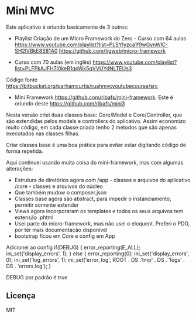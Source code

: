 # Mini MVC

Este aplicativo é oriundo basicamente de 3 outros:
- Playlist Criação de um Micro Framework do Zero - Curso com 64 aulas
https://www.youtube.com/playlist?list=PLSYIyzca1f9wGynWlC-SH2lVBkE8S81A0
https://github.com/tjgweb/micro-framework

- Curso com 70 aulas (em inglês)
https://www.youtube.com/playlist?list=PLFPkAJFH7I0keB1qpWk5qVVUYdNLTEUs3

Código fonte
https://bitbucket.org/parhamcurtis/ruahmvcyoutubecourse/src

- Mini Framework
https://github.com/ribafs/mini-framework. Este é oriundo deste https://github.com/ribafs/mini3

Nesta versão criei duas classes base: Core/Model e Core/Controller, que são extendidas pelos models e controllers do aplicativo.
Assim economizo muito código, em cada classe criada tenho 2 métodos que são apenas executados nas classes filhas.

Criar classes base é uma boa prática para evitar estar digitando código de forma repetida.

Aqui continuei usando muita coisa do mini-framework, mas com algumas alterações:
- Estrutura de diretórios agora com
/app - classes e arquivos do aplicativo
/core - classes e arquivos do núcleo
- Que também mudow o composer.json
- Classes base agora são abstract, para impedir o instanciamento, permitir somente extender
- Views agora incorporaram os templates e todos os seus arquivos tem extensão .phtml
- Usei parte do micro-framework, mas não usei o eloquent. Preferi o PDO, por ter mais documentação disponível
- bootstrap ficou em Core e config em App

Adicionei ao config
if(DEBUG) {
  error_reporting(E_ALL);
  ini_set('display_errors', 1);
} else {
  error_reporting(0);
  ini_set('display_errors', 0);
  ini_set('log_errors', 1);
  ini_set('error_log', ROOT . DS .'tmp' . DS . 'logs' . DS . 'errors.log');
}

DEBUG por padrão é true

## Licença

MIT
